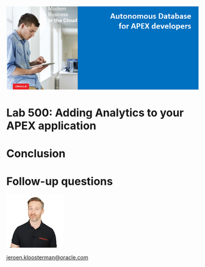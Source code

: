 ![](images/general/workshop_logo.png)

# Lab 500: Adding Analytics to your APEX application

# Conclusion

# Follow-up questions

![](./images/general/jeroen.png)

[jeroen.kloosterman@oracle.com](mailto:jeroen.kloosterman@oracle.com)
